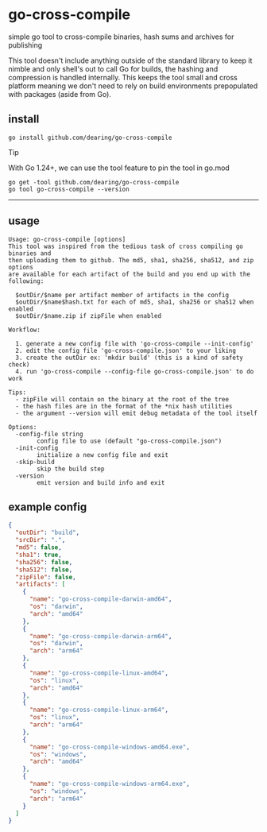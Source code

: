 # go-cross-compile

simple go tool to cross-compile binaries, hash sums and archives for publishing

This tool doesn't include anything outside of the standard library to keep it nimble and only shell's out to call Go for builds, the hashing and compression is handled internally. This keeps the tool small and cross platform meaning we don't need to rely on build environments prepopulated with packages (aside from Go).

## install
```
go install github.com/dearing/go-cross-compile
```
>[!TIP]
>With Go 1.24+, we can use the tool feature to pin the tool in go.mod
```
go get -tool github.com/dearing/go-cross-compile
go tool go-cross-compile --version
```
---
## usage

```
Usage: go-cross-compile [options]
This tool was inspired from the tedious task of cross compiling go binaries and
then uploading them to github. The md5, sha1, sha256, sha512, and zip options
are available for each artifact of the build and you end up with the following:

  $outDir/$name per artifact member of artifacts in the config
  $outDir/$name$hash.txt for each of md5, sha1, sha256 or sha512 when enabled
  $outDir/$name.zip if zipFile when enabled

Workflow:

  1. generate a new config file with 'go-cross-compile --init-config'
  2. edit the config file 'go-cross-compile.json' to your liking
  3. create the outDir ex: 'mkdir build' (this is a kind of safety check)
  4. run 'go-cross-compile --config-file go-cross-compile.json' to do work

Tips:
  - zipFile will contain on the binary at the root of the tree
  - the hash files are in the format of the *nix hash utilities
  - the argument --version will emit debug metadata of the tool itself

Options:
  -config-file string
        config file to use (default "go-cross-compile.json")
  -init-config
        initialize a new config file and exit
  -skip-build
        skip the build step
  -version
        emit version and build info and exit
```
## example config
```json
{
  "outDir": "build",
  "srcDir": ".",
  "md5": false,
  "sha1": true,
  "sha256": false,
  "sha512": false,
  "zipFile": false,
  "artifacts": [
    {
      "name": "go-cross-compile-darwin-amd64",
      "os": "darwin",
      "arch": "amd64"
    },
    {
      "name": "go-cross-compile-darwin-arm64",
      "os": "darwin",
      "arch": "arm64"
    },
    {
      "name": "go-cross-compile-linux-amd64",
      "os": "linux",
      "arch": "amd64"
    },
    {
      "name": "go-cross-compile-linux-arm64",
      "os": "linux",
      "arch": "arm64"
    },
    {
      "name": "go-cross-compile-windows-amd64.exe",
      "os": "windows",
      "arch": "amd64"
    },
    {
      "name": "go-cross-compile-windows-arm64.exe",
      "os": "windows",
      "arch": "arm64"
    }
  ]
}
```
